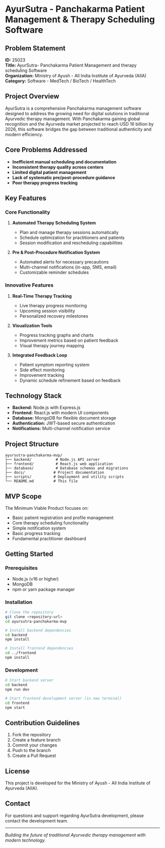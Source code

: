 # AyurSutra - Panchakarma Patient Management & Therapy Scheduling Software

## Problem Statement
**ID:** 25023  
**Title:** AyurSutra- Panchakarma Patient Management and therapy scheduling Software  
**Organization:** Ministry of Ayush - All India Institute of Ayurveda (AIIA)  
**Category:** Software - MedTech / BioTech / HealthTech

## Project Overview

AyurSutra is a comprehensive Panchakarma management software designed to address the growing need for digital solutions in traditional Ayurvedic therapy management. With Panchakarma gaining global recognition and the Ayurveda market projected to reach USD 16 billion by 2026, this software bridges the gap between traditional authenticity and modern efficiency.

## Core Problems Addressed

- **Inefficient manual scheduling and documentation**
- **Inconsistent therapy quality across centers**  
- **Limited digital patient management**
- **Lack of systematic pre/post-procedure guidance**
- **Poor therapy progress tracking**

## Key Features

### Core Functionality
1. **Automated Therapy Scheduling System**
   - Plan and manage therapy sessions automatically
   - Schedule optimization for practitioners and patients
   - Session modification and rescheduling capabilities

2. **Pre & Post-Procedure Notification System**
   - Automated alerts for necessary precautions
   - Multi-channel notifications (in-app, SMS, email)
   - Customizable reminder schedules

### Innovative Features
1. **Real-Time Therapy Tracking**
   - Live therapy progress monitoring
   - Upcoming session visibility
   - Personalized recovery milestones

2. **Visualization Tools**
   - Progress tracking graphs and charts
   - Improvement metrics based on patient feedback
   - Visual therapy journey mapping

3. **Integrated Feedback Loop**
   - Patient symptom reporting system
   - Side effect monitoring
   - Improvement tracking
   - Dynamic schedule refinement based on feedback

## Technology Stack

- **Backend:** Node.js with Express.js
- **Frontend:** React.js with modern UI components
- **Database:** MongoDB for flexible document storage
- **Authentication:** JWT-based secure authentication
- **Notifications:** Multi-channel notification service

## Project Structure

```
ayursutra-panchakarma-mvp/
├── backend/           # Node.js API server
├── frontend/          # React.js web application
├── database/          # Database schemas and migrations
├── docs/             # Project documentation
├── scripts/          # Deployment and utility scripts
└── README.md         # This file
```

## MVP Scope

The Minimum Viable Product focuses on:
- Basic patient registration and profile management
- Core therapy scheduling functionality
- Simple notification system
- Basic progress tracking
- Fundamental practitioner dashboard

## Getting Started

### Prerequisites
- Node.js (v16 or higher)
- MongoDB
- npm or yarn package manager

### Installation
```bash
# Clone the repository
git clone <repository-url>
cd ayursutra-panchakarma-mvp

# Install backend dependencies
cd backend
npm install

# Install frontend dependencies
cd ../frontend
npm install
```

### Development
```bash
# Start backend server
cd backend
npm run dev

# Start frontend development server (in new terminal)
cd frontend
npm start
```

## Contribution Guidelines

1. Fork the repository
2. Create a feature branch
3. Commit your changes
4. Push to the branch
5. Create a Pull Request

## License

This project is developed for the Ministry of Ayush - All India Institute of Ayurveda (AIIA).

## Contact

For questions and support regarding AyurSutra development, please contact the development team.

---

*Building the future of traditional Ayurvedic therapy management with modern technology.*
